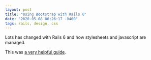```yaml
---
layout: post
title: "Using Bootstrap with Rails 6"
date: "2020-05-08 06:26:17 -0400"
tags: rails, design, css
---
```


Lots has changed with Rails 6 and how stylesheets and javascript are managed.

This was [a very helpful guide](https://www.digitalocean.com/community/tutorials/how-to-add-bootstrap-to-a-ruby-on-rails-application).

